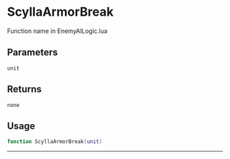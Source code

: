 # ScyllaArmorBreak
Function name in EnemyAILogic.lua
## Parameters
`unit`
## Returns
`none`
## Usage
```lua
function ScyllaArmorBreak(unit)
```
---
